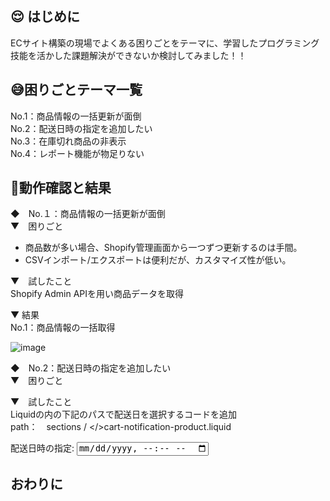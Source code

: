 ## :relieved: はじめに  
ECサイト構築の現場でよくある困りごとをテーマに、学習したプログラミング技能を活かした課題解決ができないか検討してみました！！  

## 😅困りごとテーマ一覧  
No.1：商品情報の一括更新が面倒  
No.2：配送日時の指定を追加したい  
No.3：在庫切れ商品の非表示  
No.4：レポート機能が物足りない  

## 💪動作確認と結果  
◆　No.１：商品情報の一括更新が面倒  
▼　困りごと  
  - 商品数が多い場合、Shopify管理画面から一つずつ更新するのは手間。  
  - CSVインポート/エクスポートは便利だが、カスタマイズ性が低い。  

▼　試したこと  
Shopify Admin APIを用い商品データを取得  

▼ 結果  
No.1：商品情報の一括取得  

![image](https://github.com/user-attachments/assets/60eac71e-6ae6-4fac-ac3d-c6dafc420550)

◆　No.2：配送日時の指定を追加したい  
▼　困りごと  

▼　試したこと  
Liquidの内の下記のパスで配送日を選択するコードを追加    
path：　sections / </>cart-notification-product.liquid  

<div class="product-option">
 <label for="delivery_date_{{ item.key }}">配送日時の指定:</label>
 <input type="datetime-local" name="properties[配送日時]" id="delivery_date_{{ item.key }}" required>
</div>




## おわりに

